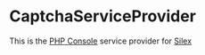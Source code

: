 # CaptchaServiceProvider

This is the [PHP Console](https://github.com/barbushin/php-console) service provider for [Silex](http://silex.sensiolabs.org)

